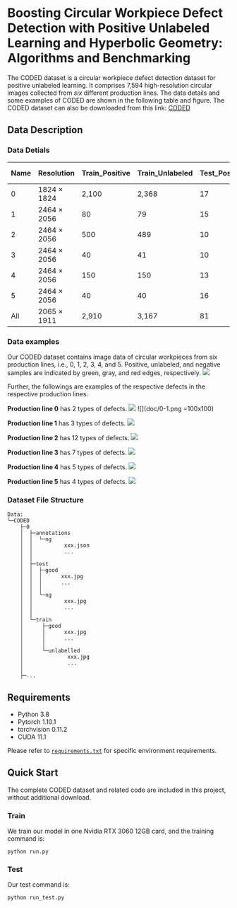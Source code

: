 # Boosting Circular Workpiece Defect Detection with Positive Unlabeled Learning and Hyperbolic Geometry: Algorithms and Benchmarking

The CODED dataset is a circular workpiece defect detection dataset for positive unlabeled learning. It comprises 7,594 high-resolution circular images collected from *six* different production lines. The data details and some examples of CODED are shown in the following table and figure.
The CODED dataset can also be downloaded from this link: [CODED](https://drive.google.com/file/d/1kj90dpOZxY0SiuWcv4qjX8eCHuvxXQIc/view?usp=sharing)

## Data Description

### Data Detials

|Name   |Resolution           |Train_Positive |Train_Unlabeled|Test_Positive|Test_Negative|Total    |#Defect types|
|---    |---                  |---            |---            |---          |---          |---      |---          |
|0      |1824 $\times$ 1824   |2,100          |2,368          |17           |250          |4,735    |2            |
|1      |2464 $\times$ 2056   |80             |79             |15           |117          |291      |3            |
|2      |2464 $\times$ 2056   |500            |489            |10           |462          |1,461    |12           |
|3      |2464 $\times$ 2056   |40             |41             |10           |82           |173      |7            |
|4      |2464 $\times$ 2056   |150            |150            |13           |346          |659      |5            |
|5      |2464 $\times$ 2056   |40             |40             |16           |179          |275      |4            |
|All    |2065 $\times$ 1911   |2,910          |3,167          |81           |1,436        |7,594    |33           |

### Data examples
Our CODED dataset contains image data of circular workpieces from six production lines, i.e., 0, 1, 2, 3, 4, and 5. Positive, unlabeled, and negative samples are indicated by green, gray, and red edges, respectively.
![](doc/dataset.jpg)  

Further, the followings are examples of the respective defects in the respective production lines.

**Production line 0** has 2 types of defects. 
![](doc/0-defects.png) 
![](doc/0-1.png =100x100)

**Production line 1** has 3 types of defects.
![](doc/1-defects.png) 

**Production line 2** has 12 types of defects.
![](doc/2-defects.png) 

**Production line 3** has 7 types of defects.
![](doc/3-defects.png) 

**Production line 4** has 5 types of defects.
![](doc/4-defects.png) 

**Production line 5** has 4 types of defects.
![](doc/5-defects.png) 

### Dataset File Structure

    Data:  
    └─CODED  
        ├─0  
        │  ├─annotations  
        │  │  └─ng  
        │  │          xxx.json  
        │  │          ...  
        │  │          
        │  ├─test  
        │  │  ├─good  
        │  │  │      xxx.jpg  
        │  │  │      ...  
        │  │  │      
        │  │  └─ng  
        │  │          xxx.jpg  
        │  │          ...  
        │  │          
        │  └─train  
        │      ├─good  
        │      │      xxx.jpg  
        │      │      ...  
        │      │      
        │      └─unlabelled  
        │              xxx.jpg  
        │              ...  
        │              
        ├─...  

## Requirements
* Python 3.8
* Pytorch 1.10.1
* torchvision 0.11.2
* CUDA 11.1

Please refer to [`requirements.txt`](https://github.com/Hao-Chen-NJUST/CODED/blob/master/requirements.txt) for specific environment requirements.

## Quick Start
The complete CODED dataset and related code are included in this project, without additional download.

### Train

We train our model in one Nvidia RTX 3060 12GB card, and the training command is:

    python run.py
    
### Test

Our test command is:

    python run_test.py
